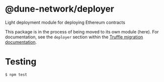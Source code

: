 # @dune-network/deployer
Light deployment module for deploying Ethereum contracts

This package is in the process of being moved to its own module (here). For documentation, see the `deployer` section within the [Truffle migration documentation](http://truffleframework.com/docs/getting_started/migrations).

# Testing

```
$ npm test
```
